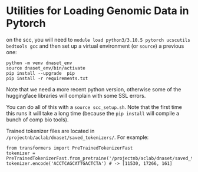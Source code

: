# Utilities for Loading Genomic Data in Pytorch

on the scc, you will need to `module load python3/3.10.5 pytorch ucscutils bedtools gcc`
and then set up a virtual environment (or `source`) a previous one:
```
python -m venv dnaset_env
source dnaset_env/bin/activate
pip install --upgrade  pip
pip install -r requirements.txt
```

Note that we need a more recent python version, otherwise some of the huggingface libraries will complain with some SSL errors.

You can do all of this with a `source scc_setup.sh`. Note that the first time this runs it will take a long time (because the `pip install`
will compile a bunch of comp bio tools).

Trained tokenizer files are located in `/projectnb/aclab/dnaset/saved_tokenizers/`. For example:
```
from transformers import PreTrainedTokenizerFast
tokenizer = PreTrainedTokenizerFast.from_pretraine('/projectnb/aclab/dnaset/saved_tokenizers/multispecies.32768')
tokenizer.encode('ACCTCAGCATTGACTCTA') # -> [11530, 17266, 161]
```
